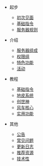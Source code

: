 * 起步
  * [初次见面](/start/intro.md)
  * [基础指令](/start/commands.md)
  * [服务器规则](/start/rules.md)

* 介绍
  * [服务器组成](/info/servers.md)
  * [权限组](/info/perms.md)
  * [特色功能](/info/features.md)
  * [活动](/info/activities.md)

* 教程
  * [基础指令](/tutorial/cmi.md)
  * [地皮系统](/tutorial/plots.md)
  * [创世神](/tutorial/worldedit.md)
  * [风车核心](/tutorial/windmilltowncore.md)
  * [实用功能](/tutorial/utilities.md)
 
* 其他
  * [公告](/other/announcement.md)
  * [常见问题](/other/troubleshooting.md)
  * [更新日志](/other/updates.md)
  * [推荐资源](/other/resources.md)
  * [技术性](/other/techniques.md)